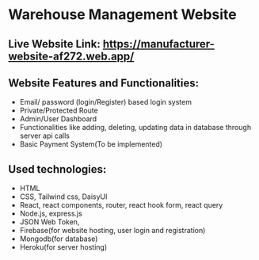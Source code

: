 # Warehouse Management Website

## Live Website Link: https://manufacturer-website-af272.web.app/

## Website Features and Functionalities:
* Email/ password (login/Register) based login system
* Private/Protected Route
* Admin/User Dashboard
* Functionalities like adding, deleting, updating data in database  through server api calls
* Basic Payment System(To be implemented) 

## Used technologies: 
* HTML
* CSS, Tailwind css, DaisyUI
* React, react components, router, react hook form, react query 
* Node.js, express.js
* JSON Web Token,
* Firebase(for website hosting, user login and registration)
* Mongodb(for database)
* Heroku(for server hosting)
